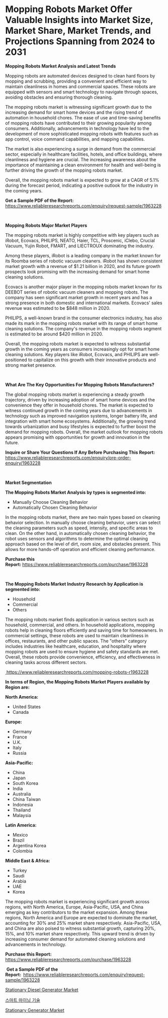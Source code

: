 <p><h1>Mopping Robots Market Offer Valuable Insights into Market Size, Market Share, Market Trends, and Projections Spanning from 2024 to 2031</h1></p><p><strong>Mopping Robots Market Analysis and Latest Trends</strong></p>
<p><p>Mopping robots are automated devices designed to clean hard floors by mopping and scrubbing, providing a convenient and efficient way to maintain cleanliness in homes and commercial spaces. These robots are equipped with sensors and smart technology to navigate through spaces, avoiding obstacles and ensuring thorough cleaning.</p><p>The mopping robots market is witnessing significant growth due to the increasing demand for smart home devices and the rising trend of automation in household chores. The ease of use and time-saving benefits of mopping robots have contributed to their growing popularity among consumers. Additionally, advancements in technology have led to the development of more sophisticated mopping robots with features such as app control, voice command capabilities, and mapping capabilities.</p><p>The market is also experiencing a surge in demand from the commercial sector, especially in healthcare facilities, hotels, and office buildings, where cleanliness and hygiene are crucial. The increasing awareness about the importance of maintaining a clean environment for health and well-being is further driving the growth of the mopping robots market.</p><p>Overall, the mopping robots market is expected to grow at a CAGR of 5.1% during the forecast period, indicating a positive outlook for the industry in the coming years.</p></p>
<p><strong>Get a Sample PDF of the Report:&nbsp;</strong> <a href="https://www.reliableresearchreports.com/enquiry/request-sample/1963228">https://www.reliableresearchreports.com/enquiry/request-sample/1963228</a></p>
<p>&nbsp;</p>
<p><strong>Mopping Robots Major Market Players</strong></p>
<p><p>The mopping robots market is highly competitive with key players such as iRobot, Ecovacs, PHILIPS, NEATO, Haier, TCL, Proscenic, iClebo, Crucial Vacuum, Yujin Robot, FMART, and LIECTROUX dominating the industry.</p><p>Among these players, iRobot is a leading company in the market known for its Roomba series of robotic vacuum cleaners. iRobot has shown consistent market growth with a revenue of $1.21 billion in 2020, and its future growth prospects look promising with the increasing demand for smart home cleaning solutions.</p><p>Ecovacs is another major player in the mopping robots market known for its DEEBOT series of robotic vacuum cleaners and mopping robots. The company has seen significant market growth in recent years and has a strong presence in both domestic and international markets. Ecovacs' sales revenue was estimated to be $848 million in 2020.</p><p>PHILIPS, a well-known brand in the consumer electronics industry, has also made its mark in the mopping robots market with its range of smart home cleaning solutions. The company's revenue in the mopping robots segment is estimated to be around $420 million in 2020.</p><p>Overall, the mopping robots market is expected to witness substantial growth in the coming years as consumers increasingly opt for smart home cleaning solutions. Key players like iRobot, Ecovacs, and PHILIPS are well-positioned to capitalize on this growth with their innovative products and strong market presence.</p></p>
<p>&nbsp;</p>
<p><strong>What Are The Key Opportunities For Mopping Robots Manufacturers?</strong></p>
<p><p>The global mopping robots market is experiencing a steady growth trajectory, driven by increasing adoption of smart home devices and the convenience they offer in household chores. The market is expected to witness continued growth in the coming years due to advancements in technology such as improved navigation systems, longer battery life, and integration with smart home ecosystems. Additionally, the growing trend towards urbanization and busy lifestyles is expected to further boost the demand for mopping robots. Overall, the market outlook for mopping robots appears promising with opportunities for growth and innovation in the future.</p></p>
<p><strong>Inquire or Share Your Questions If Any Before Purchasing This Report:</strong> <a href="https://www.reliableresearchreports.com/enquiry/pre-order-enquiry/1963228">https://www.reliableresearchreports.com/enquiry/pre-order-enquiry/1963228</a></p>
<p>&nbsp;</p>
<p><strong>Market Segmentation</strong></p>
<p><strong>The Mopping Robots Market Analysis by types is segmented into:</strong></p>
<p><ul><li>Manually Choose Cleaning Behavior</li><li>Automatically Chosen Cleaning Behavior</li></ul></p>
<p><p>In the mopping robots market, there are two main types based on cleaning behavior selection. In manually choose cleaning behavior, users can select the cleaning parameters such as speed, intensity, and specific areas to clean. On the other hand, in automatically chosen cleaning behavior, the robot uses sensors and algorithms to determine the optimal cleaning approach based on the level of dirt, room size, and obstacles present. This allows for more hands-off operation and efficient cleaning performance.</p></p>
<p><strong>Purchase this Report:&nbsp;</strong><a href="https://www.reliableresearchreports.com/purchase/1963228">https://www.reliableresearchreports.com/purchase/1963228</a></p>
<p>&nbsp;</p>
<p><strong>The Mopping Robots Market Industry Research by Application is segmented into:</strong></p>
<p><ul><li>Household</li><li>Commercial</li><li>Others</li></ul></p>
<p><p>The mopping robots market finds application in various sectors such as household, commercial, and others. In household applications, mopping robots help in cleaning floors efficiently and saving time for homeowners. In commercial settings, these robots are used to maintain cleanliness in offices, restaurants, and other public spaces. The "others" category includes industries like healthcare, education, and hospitality where mopping robots are used to ensure hygiene and safety standards are met. Overall, these robots provide convenience, efficiency, and effectiveness in cleaning tasks across different sectors.</p></p>
<p><a href="https://www.reliableresearchreports.com/mopping-robots-r1963228">&nbsp;https://www.reliableresearchreports.com/mopping-robots-r1963228</a></p>
<p><strong>In terms of Region, the Mopping Robots Market Players available by Region are:</strong></p>
<p>
    <p> <strong> North America: </strong>
        <ul>
            <li>United States</li>
            <li>Canada</li>
        </ul>
        </p> 
    <p> <strong> Europe: </strong>
        <ul>
            <li>Germany</li>
            <li>France</li>
            <li>U.K.</li>
            <li>Italy</li>
            <li>Russia</li>
        </ul>
        </p> 
    <p> <strong> Asia-Pacific: </strong>
        <ul>
            <li>China</li>
            <li>Japan</li>
            <li>South Korea</li>
            <li>India</li>
            <li>Australia</li>
            <li>China Taiwan</li>
            <li>Indonesia</li>
            <li>Thailand</li>
            <li>Malaysia</li>
        </ul>
        </p> 
    <p> <strong> Latin America: </strong>
        <ul>
            <li>Mexico</li>
            <li>Brazil</li>
            <li>Argentina Korea</li>
            <li>Colombia</li>
        </ul>
        </p> 
    <p> <strong> Middle East & Africa: </strong>
        <ul>
            <li>Turkey</li>
            <li>Saudi</li>
            <li>Arabia</li>
            <li>UAE</li>
            <li>Korea</li>
        </ul>
    </p>
    </p>
<p><p>The mopping robots market is experiencing significant growth across regions, with North America, Europe, Asia-Pacific, USA, and China emerging as key contributors to the market expansion. Among these regions, North America and Europe are expected to dominate the market, accounting for 30% and 25% market share respectively. Asia-Pacific, USA, and China are also poised to witness substantial growth, capturing 20%, 15%, and 10% market share respectively. This upward trend is driven by increasing consumer demand for automated cleaning solutions and advancements in technology.</p></p>
<p><strong>Purchase this Report: </strong><a href="https://www.reliableresearchreports.com/purchase/1963228">https://www.reliableresearchreports.com/purchase/1963228</a></p>
<p>&nbsp;<strong>Get a Sample PDF of the Report:&nbsp;&nbsp;</strong><a href="https://www.reliableresearchreports.com/enquiry/request-sample/1963228">https://www.reliableresearchreports.com/enquiry/request-sample/1963228</a></p>
<p><strong></strong></p>
<p><p><a href="https://github.com/Glendatilghmankmgz0rbhwpy/Market-Research-Report-List-3/blob/main/stationary-diesel-generator-market.md">Stationary Diesel Generator Market</a></p><p><a href="https://github.com/hasanrajibul387/Market-Research-Report-List-2/blob/main/826625746610.md">스마트 마이닝 기술</a></p><p><a href="https://github.com/DeonteStanton2023/Market-Research-Report-List-2/blob/main/stationary-generator-market.md">Stationary Generator Market</a></p></p>
